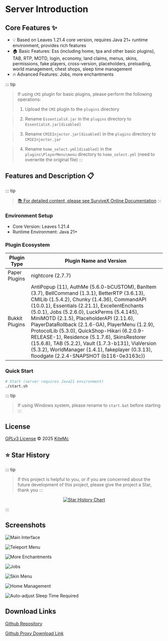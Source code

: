 # Server Introduction

## Core Features ✨
- 💡 Based on Leaves 1.21.4 core version, requires Java 21+ runtime environment, provides rich features
- 🏠 Basic Features: Ess (including home, tpa and other basic plugins), TAB, RTP, MOTD, login, economy, land claims, menus, skins, permissions, fake players, cross-version, placeholders, preloading, world management, chest shops, sleep time management
- 🔥 Advanced Features: Jobs, more enchantments

::: tip
> If using `CMI` plugin for basic plugins, please perform the following operations:
> 1. Upload the `CMI` plugin to the `plugins` directory

> 2. Rename `EssentialsX.jar` in the `plugins` directory to `EssentialsX.jar[disabled]`

> 3. Rename `CMIEInjector.jar[disabled]` in the `plugins` directory to `CMIEInjector.jar`

> 4. Rename `home_select.yml[disabled]` in the `plugins\PlayerMenu\menu` directory to `home_select.yml` (need to overwrite the original file)
:::

## Features and Description 📋

::: tip
> [📚 For detailed content, please see SurviveX Online Documentation](https://docs.Kite.cc/zh_Hans/survivex/guide/v1)
:::

### Environment Setup

- Core Version: Leaves 1.21.4
- Runtime Environment: Java 21+

### Plugin Ecosystem

| Plugin Type     | Plugin Name and Version                                                                 |
|----------------|-------------------------------------------------------------------------------|
| Paper Plugins  | nightcore (2.7.7)                                                               |
| Bukkit Plugins | AntiPopup (11), AuthMe (5.6.0-bCUSTOM), BanItem (3.7), BellCommand (1.3.1), BetterRTP (3.6.13), CMILib (1.5.4.2), Chunky (1.4.36), CommandAPI (10.0.1), Essentials (2.21.1), ExcellentEnchants (5.0.1), Jobs (5.2.6.0), LuckPerms (5.4.145), MiniMOTD (2.1.5), PlaceholderAPI (2.11.6), PlayerDataRollback (2.1.6-GA), PlayerMenu (1.2.9), ProtocolLib (5.3.0), QuickShop-Hikari (6.2.0.9-RELEASE-1), Residence (5.1.7.6), SkinsRestorer (15.6.8), TAB (5.2.2), Vault (1.7.3-b131), ViaVersion (5.3.2), WorldManager (1.4.1), fakeplayer (0.3.13), floodgate (2.2.4-SNAPSHOT (b116-0e3163c)) |

### Quick Start

```bash
# Start (server requires Java21 environment)
./start.sh
```
::: tip
> If using Windows system, please rename to `start.bat` before starting
:::

## License
[GPLv3 License](https://github.com/KiteMC/SurviveX/blob/ver/1.21.5/LICENSE) © 2025 [KiteMc](https://github.com/KiteMc/SurviveX)

## ⭐ Star History
::: tip
> If this project is helpful to you, or if you are concerned about the future development of this project, please give the project a Star, thank you
:::
<div align="center">

[![Star History Chart](https://api.star-history.com/svg?repos=KiteMc/SurviveX&type=Date)](https://www.star-history.com/#KiteMc/SurviveX&Date)

</div>

:::

## Screenshots
![Main Interface](https://survivex.cn-nb1.rains3.com/guide/v1/x2.png)

![Teleport Menu](https://survivex.cn-nb1.rains3.com/guide/v1/x4.png)

![More Enchantments](https://survivex.cn-nb1.rains3.com/guide/v1/x3.png)

![Jobs](https://survivex.cn-nb1.rains3.com/guide/v1/x5.png)

![Skin Menu](https://survivex.cn-nb1.rains3.com/guide/v1/x6.png)

![Home Management](https://survivex.cn-nb1.rains3.com/guide/v1/x7.png)

![Auto-adjust Sleep Time Required](https://survivex.cn-nb1.rains3.com/guide/v1/x8.png)

## Download Links
[Github Repository](https://github.com/KiteMc/SurviveX)

[Github Proxy Download Link](https://gh-proxy.com/github.com/KiteMc/SurviveX/archive/refs/heads/ver/1.21.5.zip)
